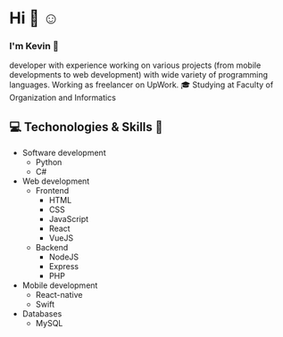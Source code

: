 # Hi :wave: :relaxed: <br/>
### I'm Kevin :raising_hand:
developer with experience working on various projects (from mobile developments to web development) with wide variety of programming languages. Working as freelancer on UpWork. 
:mortar_board: Studying at Faculty of Organization and Informatics
## :computer: Techonologies & Skills :wrench: <br/>
* Software development
  * Python
  * C#
* Web development
  * Frontend
    * HTML
    * CSS
    * JavaScript
    * React
    * VueJS
  * Backend
    * NodeJS 
    * Express
    * PHP
* Mobile development
  * React-native
  * Swift
* Databases
  * MySQL
